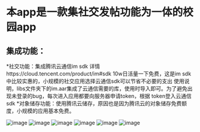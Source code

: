 本app是一款集社交发帖功能为一体的校园app
========
集成功能：
-----
*社交功能：集成腾讯云通信im sdk  详情https://cloud.tencent.com/product/im#sdk
          10w日活量一下免费，这是im sdk中比较实惠的，小规模的社交应用选择云通信sdk可以节省不必要的支出
          使用说明，libs文件夹下的im.aar集成了云通信需要的库，使用时导入即可。为了避免出现未登录的bug，每次进入应用都要向服务器申请token，根据     token登入云通信sdk
 *对象储存功能：使用腾讯云储存，原因也是因为腾讯云的对象储存免费额度，小规模的应用基本免费。
 
![image](https://github.com/xdhuangsidi/tino10032/blob/r4/app/login.jpeg)
![image](https://github.com/xdhuangsidi/tino10032/blob/r4/app/main1.jpeg)
![image](https://github.com/xdhuangsidi/tino10032/blob/r4/app/main2.jpeg)
![image](https://github.com/xdhuangsidi/tino10032/blob/r4/app/chat1.jpeg)
![image](https://github.com/xdhuangsidi/tino10032/blob/r4/app/chat2.jpeg)
![image](https://github.com/xdhuangsidi/tino10032/blob/r4/app/upload.jpeg)

